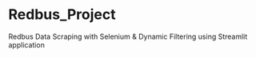 # Redbus_Project
Redbus Data Scraping with Selenium &amp; Dynamic Filtering using Streamlit application
